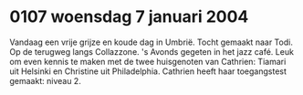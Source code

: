 # 0107 woensdag 7 januari 2004
Vandaag een vrije grijze en koude dag in Umbrië. Tocht gemaakt naar Todi. Op de terugweg langs Collazzone. 's Avonds gegeten in het jazz café. Leuk om even kennis te maken met de twee huisgenoten van Cathrien: Tiamari uit Helsinki en Christine uit Philadelphia. Cathrien heeft haar toegangstest gemaakt: niveau 2.